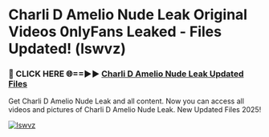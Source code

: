 # Charli D Amelio Nude Leak Original Videos 0nlyFans Leaked - Files Updated! (lswvz)

<h3>🔴 CLICK HERE 🌐==►► <a href="https://tinyurl.com/5h6xmrr3" rel="nofollow">Charli D Amelio Nude Leak Updated Files</a></h3>

Get Charli D Amelio Nude Leak and all content. Now you can access all videos and pictures of Charli D Amelio Nude Leak. New Updated Files 2025!

[![lswvz](https://i.imgur.com/KVD873Z.gif)](https://tinyurl.com/5h6xmrr3)
